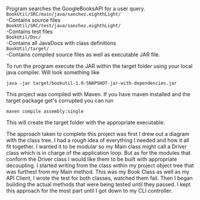 Program searches the GoogleBooksAPI for a user query.
<br/>
`BookUtil/SRC/main/java/sanchez.eighthLight/`<br/>
-Contains source files<br/>
`BookUtil/SRC/test/java/sanchez.eighthLight/`<br/>
-Contains test files<br/>
`BookUtil/Doc/`<br/>
-Contains all JavaDocs with class definitions<br/>
`BookUtil/target/`<br/>
-Contains compiled source files as well as executable JAR file.<br/>

To run the program execute the JAR within the target folder using your local java compiler. Will look something like

`java -jar target/bookutil-1.0-SNAPSHOT-jar-with-dependencies.jar`

This project was compiled with Maven. If you have maven installed and the target package get's corrupted you can run

`maven compile assembly:single`

This will create the target folder with the appropriate executable.

The approach taken to complete this project was first I drew out a diagram with the class tree. I had a rough idea of
everything I needed and how it all fit together. I wanted it to be modular so my Main class might call a Driver class
which is in charge of the application loop. But as for the modules that conform the Driver class I would like them to be
built with appropriate decoupling. I started writing from the class within my project object tree that was furthest
from my Main method. This was my Book Class as well  as my API Client, I wrote the test for both classes, watched them fail.
Then I began building the actual methods that were being tested until they passed. I kept this approach for the most part
until I got down to my CLI controller.